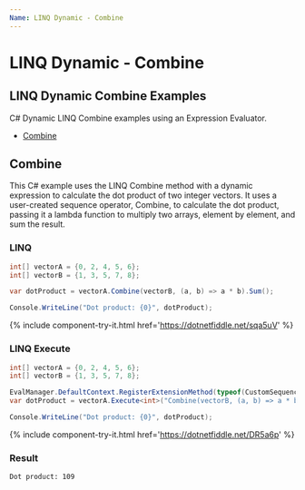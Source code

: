 ```yaml
---
Name: LINQ Dynamic - Combine
---
```


# LINQ Dynamic - Combine

## LINQ Dynamic Combine Examples
C# Dynamic LINQ Combine examples using an Expression Evaluator.

- [Combine](#combine)

## Combine
This C# example uses the LINQ Combine method with a dynamic expression to calculate the dot product of two integer vectors. It uses a user-created sequence operator, Combine, to calculate the dot product, passing it a lambda function to multiply two arrays, element by element, and sum the result.

### LINQ
```csharp
int[] vectorA = {0, 2, 4, 5, 6};
int[] vectorB = {1, 3, 5, 7, 8};

var dotProduct = vectorA.Combine(vectorB, (a, b) => a * b).Sum();

Console.WriteLine("Dot product: {0}", dotProduct);
```
{% include component-try-it.html href='https://dotnetfiddle.net/sqa5uV' %}

### LINQ Execute
```csharp
int[] vectorA = {0, 2, 4, 5, 6};
int[] vectorB = {1, 3, 5, 7, 8};

EvalManager.DefaultContext.RegisterExtensionMethod(typeof(CustomSequenceOperators));
var dotProduct = vectorA.Execute<int>("Combine(vectorB, (a, b) => a * b).Sum()", new {vectorB});

Console.WriteLine("Dot product: {0}", dotProduct);
```
{% include component-try-it.html href='https://dotnetfiddle.net/DR5a6p' %}

### Result
```txt
Dot product: 109
```

